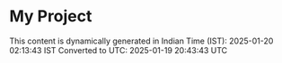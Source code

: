 # My Project

This content is dynamically generated in Indian Time (IST): 2025-01-20 02:13:43 IST
Converted to UTC: 2025-01-19 20:43:43 UTC
